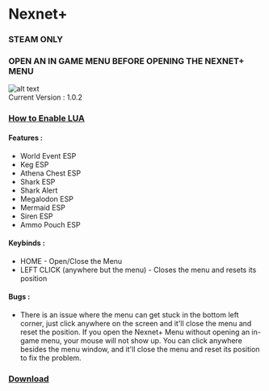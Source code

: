 # Nexnet+
### STEAM ONLY  
### OPEN AN IN GAME MENU BEFORE OPENING THE NEXNET+ MENU  

![alt text](https://cdn.discordapp.com/attachments/1068616740235387002/1082760055717371914/image.png)  
Current Version : 1.0.2  
### [How to Enable LUA](https://github.com/Izoee/NexnetPlus/blob/main/How%20To%20Setup%20Lua.txt)

#### Features :
- World Event ESP
- Keg ESP
- Athena Chest ESP
- Shark ESP
- Shark Alert
- Megalodon ESP
- Mermaid ESP
- Siren ESP
- Ammo Pouch ESP
  
#### Keybinds :
- HOME - Open/Close the Menu  
- LEFT CLICK (anywhere but the menu) - Closes the menu and resets its position  

#### Bugs :  
- There is an issue where the menu can get stuck in the bottom left corner, just click anywhere on the screen and it'll close the menu and reset the position. If you open the Nexnet+ Menu without opening an in-game menu, your mouse will not show up. You can click anywhere besides the menu window, and it'll close the menu and reset its position to fix the problem.  

### [Download](https://github.com/Izoee/NexnetPlus/archive/refs/heads/main.zip)  
